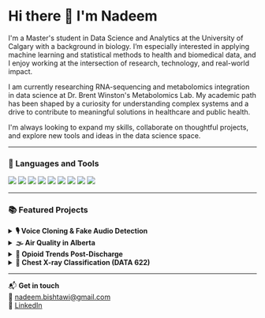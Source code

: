 # Hi there 👋 I'm Nadeem

I'm a Master's student in Data Science and Analytics at the University of Calgary with a background in biology. I’m especially interested in applying machine learning and statistical methods to health and biomedical data, and I enjoy working at the intersection of research, technology, and real-world impact.

I am currently researching RNA-sequencing and metabolomics integration in data science at Dr. Brent Winston's Metabolomics Lab. My academic path has been shaped by a curiosity for understanding complex systems and a drive to contribute to meaningful solutions in healthcare and public health.

I'm always looking to expand my skills, collaborate on thoughtful projects, and explore new tools and ideas in the data science space.

---

### 🔧 Languages and Tools

<p>
  <img src="https://img.shields.io/badge/Python-3776AB?style=flat&logo=python&logoColor=white"/>
  <img src="https://img.shields.io/badge/R-276DC3?style=flat&logo=r&logoColor=white"/>
  <img src="https://img.shields.io/badge/SQL-4479A1?style=flat&logo=postgresql&logoColor=white"/>
  <img src="https://img.shields.io/badge/TensorFlow-FF6F00?style=flat&logo=tensorflow&logoColor=white"/>
  <img src="https://img.shields.io/badge/Keras-D00000?style=flat&logo=keras&logoColor=white"/>
  <img src="https://img.shields.io/badge/PyTorch-EE4C2C?style=flat&logo=pytorch&logoColor=white"/>
  <img src="https://img.shields.io/badge/Jupyter-F37626?style=flat&logo=jupyter&logoColor=white"/>
  <img src="https://img.shields.io/badge/Tableau-E97627?style=flat&logo=tableau&logoColor=white"/>
  <img src="https://img.shields.io/badge/Git-F05032?style=flat&logo=git&logoColor=white"/>
</p>

---

### 📚 Featured Projects

<details>
  <summary><strong>🎙️ Voice Cloning & Fake Audio Detection</strong></summary>

  This project involves building a system that clones voice samples using the TIMIT corpus and detects fake audio using machine learning classifiers.  
  Techniques used include audio preprocessing (`pydub`), spectrogram generation, and classification via PyTorch and XGBoost.  
  The pipeline supports speaker-to-speaker cloning and explores WER metrics for evaluation.  
  This project demonstrates applied work in synthetic speech and anti-spoofing detection.
  <br><br>
  🔗 [View project](https://github.com/nbishtawi/Voice-Cloning-and-Fake-Audio-Detection)

</details>

<details>
  <summary><strong>🌫️ Air Quality in Alberta</strong></summary>

  This collaborative project explored how demographic and environmental factors correlate with Alberta's Air Quality Health Index (AQHI).  
  We used open data sources from the Alberta Government to analyze relationships between air quality, life expectancy, population size, and emissions.  
  Tools Python for visualization, and statistical analysis to detect long-term regional trends.
  <br><br>
  🔗 [View project](https://github.com/mjM00n/Air-Quality-in-Alberta)

</details>

<details>
  <summary><strong>💊 Opioid Trends Post-Discharge</strong></summary>

  This project examined opioid prescribing patterns in patients following hospital discharge, using real-world administrative health data.  
  Key visualizations include class comparisons (e.g., opioids vs. NSAIDs/psychotropics), stratified bar charts, and jitter plots across diagnoses and age.  
  We aimed to highlight risks and inform better post-discharge opioid management, leveraging `ggplot2`, `treemap`, and tidyverse tools in R.

  <br>

  <img src="https://raw.githubusercontent.com/nbishtawi/Opioid-trends-postdischarge/main/figures/treemap_diagnoses.png" width="400"/>
  
  <br><br>
  🔗 [View project](https://github.com/nbishtawi/Opioid-trends-postdischarge)

</details>

<details>
  <summary><strong>🩻 Chest X-ray Classification (DATA 622)</strong></summary>

  This deep learning project involved training a convolutional neural network using PyTorch to classify chest X-ray images into multiple diagnostic labels.  
  We explored different model architectures (EfficientNet, ResNet), fine-tuned hyperparameters using Optuna, and used SHAP for model explainability.  
  Evaluation metrics included micro-averaged AUC, F1, and accuracy across multilabel predictions.
  <br><br>
  🔗 [View project](https://github.com/Felipecastanog/Final_Project_Data622)

</details>

---

📬 **Get in touch**  
📧 nadeem.bishtawi@gmail.com  
🔗 [LinkedIn](https://www.linkedin.com/in/nadeem-bishtawi-049320194/)
